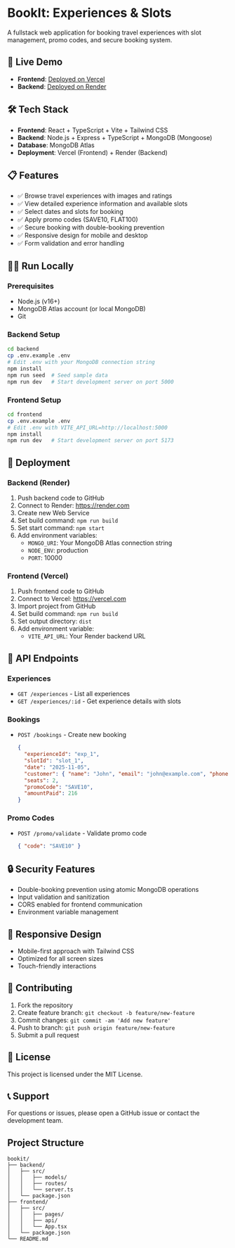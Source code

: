 # BookIt: Experiences & Slots

A fullstack web application for booking travel experiences with slot management, promo codes, and secure booking system.

## 🚀 Live Demo
- **Frontend**: [Deployed on Vercel](https://your-frontend-url.vercel.app)
- **Backend**: [Deployed on Render](https://your-backend-url.onrender.com)

## 🛠 Tech Stack
- **Frontend**: React + TypeScript + Vite + Tailwind CSS
- **Backend**: Node.js + Express + TypeScript + MongoDB (Mongoose)
- **Database**: MongoDB Atlas
- **Deployment**: Vercel (Frontend) + Render (Backend)

## 📋 Features
- ✅ Browse travel experiences with images and ratings
- ✅ View detailed experience information and available slots
- ✅ Select dates and slots for booking
- ✅ Apply promo codes (SAVE10, FLAT100)
- ✅ Secure booking with double-booking prevention
- ✅ Responsive design for mobile and desktop
- ✅ Form validation and error handling

## 🏃‍♂️ Run Locally

### Prerequisites
- Node.js (v16+)
- MongoDB Atlas account (or local MongoDB)
- Git

### Backend Setup
```bash
cd backend
cp .env.example .env
# Edit .env with your MongoDB connection string
npm install
npm run seed  # Seed sample data
npm run dev   # Start development server on port 5000
```

### Frontend Setup
```bash
cd frontend
cp .env.example .env
# Edit .env with VITE_API_URL=http://localhost:5000
npm install
npm run dev   # Start development server on port 5173
```

## 🚀 Deployment

### Backend (Render)
1. Push backend code to GitHub
2. Connect to Render: https://render.com
3. Create new Web Service
4. Set build command: `npm run build`
5. Set start command: `npm start`
6. Add environment variables:
   - `MONGO_URI`: Your MongoDB Atlas connection string
   - `NODE_ENV`: production
   - `PORT`: 10000

### Frontend (Vercel)
1. Push frontend code to GitHub
2. Connect to Vercel: https://vercel.com
3. Import project from GitHub
4. Set build command: `npm run build`
5. Set output directory: `dist`
6. Add environment variable:
   - `VITE_API_URL`: Your Render backend URL

## 📡 API Endpoints

### Experiences
- `GET /experiences` - List all experiences
- `GET /experiences/:id` - Get experience details with slots

### Bookings
- `POST /bookings` - Create new booking
  ```json
  {
    "experienceId": "exp_1",
    "slotId": "slot_1",
    "date": "2025-11-05",
    "customer": { "name": "John", "email": "john@example.com", "phone": "1234567890" },
    "seats": 2,
    "promoCode": "SAVE10",
    "amountPaid": 216
  }
  ```

### Promo Codes
- `POST /promo/validate` - Validate promo code
  ```json
  { "code": "SAVE10" }
  ```

## 🔒 Security Features
- Double-booking prevention using atomic MongoDB operations
- Input validation and sanitization
- CORS enabled for frontend communication
- Environment variable management

## 📱 Responsive Design
- Mobile-first approach with Tailwind CSS
- Optimized for all screen sizes
- Touch-friendly interactions

## 🤝 Contributing
1. Fork the repository
2. Create feature branch: `git checkout -b feature/new-feature`
3. Commit changes: `git commit -am 'Add new feature'`
4. Push to branch: `git push origin feature/new-feature`
5. Submit a pull request

## 📄 License
This project is licensed under the MIT License.

## 📞 Support
For questions or issues, please open a GitHub issue or contact the development team.

## Project Structure
```
bookit/
├── backend/
│   ├── src/
│   │   ├── models/
│   │   ├── routes/
│   │   └── server.ts
│   └── package.json
├── frontend/
│   ├── src/
│   │   ├── pages/
│   │   ├── api/
│   │   └── App.tsx
│   └── package.json
└── README.md
